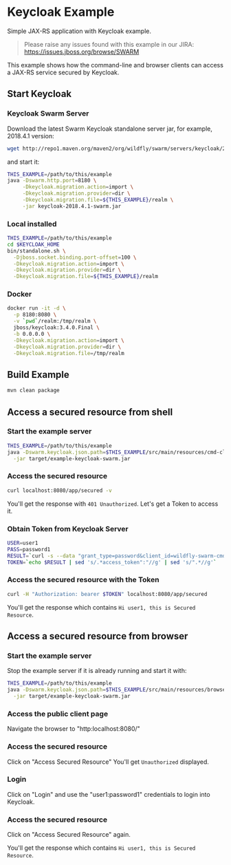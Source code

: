 # Keycloak Example

Simple JAX-RS application with Keycloak example.

> Please raise any issues found with this example in our JIRA:
> https://issues.jboss.org/browse/SWARM

This example shows how the command-line and browser clients can access a JAX-RS service
secured by Keycloak.

## Start Keycloak

### Keycloak Swarm Server

Download the latest Swarm Keycloak standalone server jar, for example, 2018.4.1 version:

``` sh
wget http://repo1.maven.org/maven2/org/wildfly/swarm/servers/keycloak/2018.4.1/keycloak-2018.4.1-swarm.jar .
```
and start it:

``` sh
THIS_EXAMPLE=/path/to/this/example
java -Dswarm.http.port=8180 \
     -Dkeycloak.migration.action=import \
     -Dkeycloak.migration.provider=dir \
     -Dkeycloak.migration.file=${THIS_EXAMPLE}/realm \
     -jar keycloak-2018.4.1-swarm.jar
```


### Local installed

``` sh
THIS_EXAMPLE=/path/to/this/example
cd $KEYCLOAK_HOME
bin/standalone.sh \
  -Djboss.socket.binding.port-offset=100 \
  -Dkeycloak.migration.action=import \
  -Dkeycloak.migration.provider=dir \
  -Dkeycloak.migration.file=${THIS_EXAMPLE}/realm
```

### Docker

``` sh
docker run -it -d \
  -p 8180:8080 \
  -v `pwd`/realm:/tmp/realm \
  jboss/keycloak:3.4.0.Final \
  -b 0.0.0.0 \
  -Dkeycloak.migration.action=import \
  -Dkeycloak.migration.provider=dir \
  -Dkeycloak.migration.file=/tmp/realm
```

## Build Example

``` sh
mvn clean package
```

## Access a secured resource from shell

### Start the example server

``` sh
THIS_EXAMPLE=/path/to/this/example
java -Dswarm.keycloak.json.path=$THIS_EXAMPLE/src/main/resources/cmd-client-keycloak.json \
  -jar target/example-keycloak-swarm.jar
```

### Access the secured resource

``` sh
curl localhost:8080/app/secured -v
```

You'll get the response with `401 Unauthorized`. Let's get a Token to access it.

### Obtain Token from Keycloak Server

``` sh
USER=user1
PASS=password1
RESULT=`curl -s --data "grant_type=password&client_id=wildfly-swarm-cmd-client-example&username=${USER}&password=${PASS}" http://localhost:8180/auth/realms/wildfly-swarm-cmd-client/protocol/openid-connect/token`
TOKEN=`echo $RESULT | sed 's/.*access_token":"//g' | sed 's/".*//g'`
```

### Access the secured resource with the Token

``` sh
curl -H "Authorization: bearer $TOKEN" localhost:8080/app/secured
```

You'll get the response which contains `Hi user1, this is Secured Resource`.

## Access a secured resource from browser

### Start the example server

Stop the example server if it is already running and start it with:

``` sh
THIS_EXAMPLE=/path/to/this/example
java -Dswarm.keycloak.json.path=$THIS_EXAMPLE/src/main/resources/browser-client-keycloak.json \
  -jar target/example-keycloak-swarm.jar
```

### Access the public client page

Navigate the browser to "http:localhost:8080/" 

### Access the secured resource

Click on "Access Secured Resource"
You'll get `Unauthorized` displayed.

### Login

Click on "Login" and use the "user1:password1" credentials to login into Keycloak.

### Access the secured resource

Click on "Access Secured Resource" again.

You'll get the response which contains `Hi user1, this is Secured Resource`.

